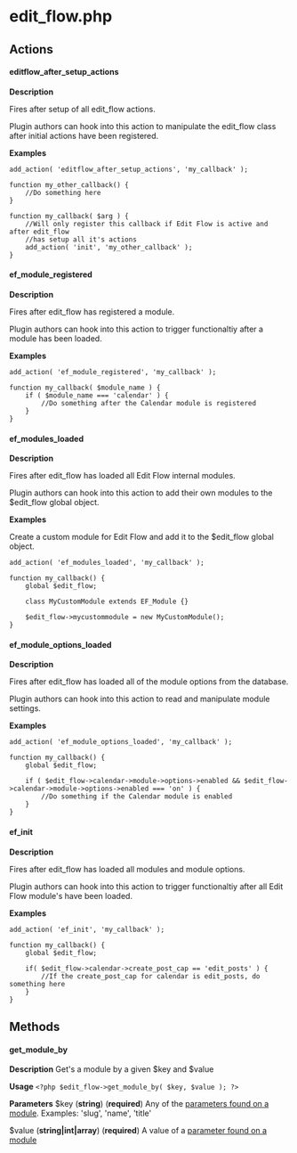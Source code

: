# edit_flow.php

Actions
------

#### editflow_after_setup_actions

**Description**

Fires after setup of all edit_flow actions.

Plugin authors can hook into this action to manipulate the edit_flow class after initial actions have been registered.

**Examples**

```
add_action( 'editflow_after_setup_actions', 'my_callback' );

function my_other_callback() {
	//Do something here
}

function my_callback( $arg ) {
	//Will only register this callback if Edit Flow is active and after edit_flow
	//has setup all it's actions
	add_action( 'init', 'my_other_callback' );
}
```

#### ef_module_registered

**Description**

Fires after edit_flow has registered a module.

Plugin authors can hook into this action to trigger functionaltiy after a module has been loaded.

**Examples**

```
add_action( 'ef_module_registered', 'my_callback' );

function my_callback( $module_name ) {
	if ( $module_name === 'calendar' ) {
		//Do something after the Calendar module is registered
	}
}
```

#### ef_modules_loaded

**Description**

Fires after edit_flow has loaded all Edit Flow internal modules. 

Plugin authors can hook into this action to add their own modules to the $edit_flow global object.

**Examples**

Create a custom module for Edit Flow and add it to the $edit_flow global object.

```
add_action( 'ef_modules_loaded', 'my_callback' );

function my_callback() {
	global $edit_flow;

	class MyCustomModule extends EF_Module {}

	$edit_flow->mycustommodule = new MyCustomModule();
}
```

#### ef_module_options_loaded

**Description**

Fires after edit_flow has loaded all of the module options from the database.

Plugin authors can hook into this action to read and manipulate module settings.

**Examples**

```
add_action( 'ef_module_options_loaded', 'my_callback' );

function my_callback() {
	global $edit_flow;
	
	if ( $edit_flow->calendar->module->options->enabled && $edit_flow->calendar->module->options->enabled === 'on' ) {
		//Do something if the Calendar module is enabled
	}
}
```

#### ef_init

**Description**

Fires after edit_flow has loaded all modules and module options.

Plugin authors can hook into this action to trigger functionaltiy after all Edit Flow module's have been loaded.

**Examples**

```
add_action( 'ef_init', 'my_callback' );

function my_callback() {
	global $edit_flow;
	
	if( $edit_flow->calendar->create_post_cap == 'edit_posts' ) {
		//If the create_post_cap for calendar is edit_posts, do something here
	}
}
```

Methods
------

#### get_module_by

**Description**
Get's a module by a given $key and $value


**Usage**
```<?php $edit_flow->get_module_by( $key, $value ); ?>```

**Parameters**
$key 
(__string__) (__required__) Any of the [parameters found on a module](https://github.com/Automattic/Edit-Flow/blob/master/edit_flow.php#L216). 
Examples: 'slug', 'name', 'title'

$value
(__string|int|array__) (__required__) A value of a [parameter found on a module](https://github.com/Automattic/Edit-Flow/blob/master/edit_flow.php#L216)